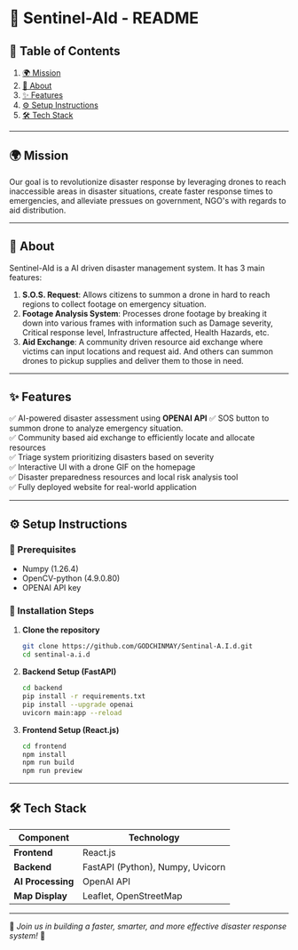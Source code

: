 # 🚁 Sentinel-AId - README

## 📜 Table of Contents
1. [🌍 Mission](#-mission)
2. [📖 About](#-about)
3. [✨ Features](#-features)
4. [⚙️ Setup Instructions](#️-setup-instructions)
5. [🛠 Tech Stack](#-tech-stack)

---

## 🌍 Mission
Our goal is to revolutionize disaster response by leveraging drones to reach inaccessible areas in disaster situations, create faster response times to emergencies, and alleviate pressues on government, NGO's with regards to aid distribution.

---

## 📖 About
Sentinel-AId is a AI driven disaster management system. It has 3 main features:        
1) **S.O.S. Request**: Allows citizens to summon a drone in hard to reach regions to collect footage on emergency situation. 
2) **Footage Analysis System**: Processes drone footage by breaking it down into various frames with information such as Damage severity, Critical response level, Infrastructure affected, Health Hazards, etc. 
3) **Aid Exchange**: A community driven resource aid exchange where victims can input locations and request aid. And others can summon drones to pickup supplies and deliver them to those in need.


---

## ✨ Features
✅ AI-powered disaster assessment using **OPENAI API**
✅ SOS button to summon drone to analyze emergency situation.    
✅ Community based aid exchange to efficiently locate and allocate resources    
✅ Triage system prioritizing disasters based on severity  
✅ Interactive UI with a drone GIF on the homepage  
✅ Disaster preparedness resources and local risk analysis tool  
✅ Fully deployed website for real-world application  

---

## ⚙️ Setup Instructions
### 🔧 Prerequisites
- Numpy (1.26.4)
- OpenCV-python (4.9.0.80)
- OPENAI API key


### 🚀 Installation Steps
1. **Clone the repository**  
   ```bash
   git clone https://github.com/GODCHINMAY/Sentinal-A.I.d.git
   cd sentinal-a.i.d
   ```
2. **Backend Setup (FastAPI)**
   ```bash
   cd backend
   pip install -r requirements.txt
   pip install --upgrade openai
   uvicorn main:app --reload
   ```
3. **Frontend Setup (React.js)**
   ```bash
   cd frontend
   npm install
   npm run build
   npm run preview
   ```
---

## 🛠 Tech Stack
| Component     | Technology |
|--------------|------------|
| **Frontend** | React.js |
| **Backend**  | FastAPI (Python), Numpy, Uvicorn |
| **AI Processing** | OpenAI API |
| **Map Display** | Leaflet, OpenStreetMap |

---

🚀 *Join us in building a faster, smarter, and more effective disaster response system!* 🌟
